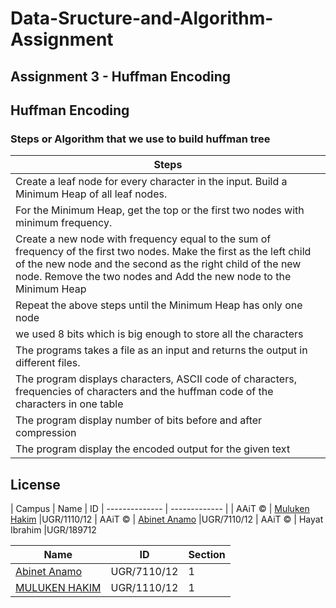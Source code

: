 # Data-Sructure-and-Algorithm-Assignment 

## Assignment 3 - Huffman Encoding

## Huffman Encoding
### Steps or Algorithm that we use to build huffman tree
|                  Steps    
|-------------------------------------------------------------------      |
|  Create a leaf node for every character in the input. Build a Minimum Heap of all leaf nodes.|
|  For the Minimum Heap, get the top or the first two nodes with minimum frequency.|
|  Create a new node with frequency equal to the sum of frequency of the first two nodes. Make the first as the left child of the new node and the second as the right child of the new node. Remove the two nodes and Add the new node to the Minimum Heap|
|  Repeat the above steps until the Minimum Heap has only one node|
|  we used 8 bits which is big enough to store all the characters|
|  The programs takes a file as an input and returns the output in different files.|
|  The program displays characters, ASCII code of characters, frequencies of characters and the huffman code of the characters in one table|
|  The program display number of bits before and after compression|
|  The program display the encoded output for the given text |



## License

|      Campus    |              Name                              | ID
| -------------- | -------------                                  | 
|      AAiT  ©   | [Muluken Hakim](https://github.com/mulehakim)  |UGR/1110/12
|      AAiT  ©   | [Abinet Anamo](https://github.com/abi26anamo)  |UGR/7110/12
|      AAiT  ©   | Hayat Ibrahim                                  |UGR/189712

|  Name                                                 | ID          | Section |
| ------------------------------------------------------| ------------|---------|
|  [Abinet Anamo](https://github.com/abi26anamo)        | UGR/7110/12 |    1    |
|  [MULUKEN HAKIM](https://github.com/MuleHakim)        | UGR/1110/12 |    1    |